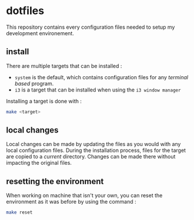 # dotfiles

This repository contains every configuration files needed to setup my development environement.

## install

There are multiple targets that can be installed :
- `system` is the default, which contains configuration files for any *terminal based* program.
- `i3` is a target that can be installed when using the `i3 window manager`

Installing a target is done with :
```bash
make <target>
```

## local changes

Local changes can be made by updating the files as you would with any local configuration files. During the installation process, files for the target are copied to a *current* directory. Changes can be made there without impacting the original files.

## resetting the environment

When working on machine that isn't your own, you can reset the environment as it was before by using the command :
```bash
make reset
```
